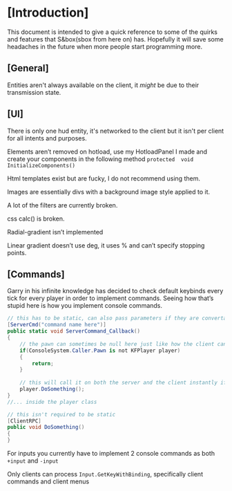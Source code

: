 
# [Introduction]

This document is intended to give a quick reference to some of the quirks and features that S&box(sbox from here on) has. Hopefully it will save some headaches in the future when more people start programming more.


## [General]
Entities aren't always available on the client, it *might* be due to their transmission state.

## [UI]

There is only one hud entity, it's networked to the client but it isn't per client for all intents and purposes.

Elements aren’t removed on hotload, use my HotloadPanel I made and create your components in the following method `protected  void  InitializeComponents()`

Html templates exist but are fucky, I do not recommend using them.

Images are essentially divs with a background image style applied to it.

A lot of the filters are currently broken.

css calc() is broken.

Radial-gradient isn’t implemented

Linear gradient doesn’t use deg, it uses % and can’t specify stopping points.

  

## [Commands]

Garry in his infinite knowledge has decided to check default keybinds every tick for every player in order to implement commands. Seeing how that’s stupid here is how you implement console commands.
  
```c#
// this has to be static, can also pass parameters if they are convertable from a string
[ServerCmd("command name here")]  
public static void ServerCommand_Callback()  
{
	// the pawn can sometimes be null here just like how the client can be 0 in SM
	if(ConsoleSystem.Caller.Pawn is not KFPlayer player)
	{
		return;
	}  
	
	// this will call it on both the server and the client instantly if it's rpc'd
	player.DoSomething();
}
//... inside the player class

// this isn't required to be static
[ClientRPC]
public void DoSomething()
{
}
```

For inputs you currently have to implement 2 console commands as both `+input` and `-input`

Only clients can process `Input.GetKeyWithBinding`, specifically client commands and client menus
